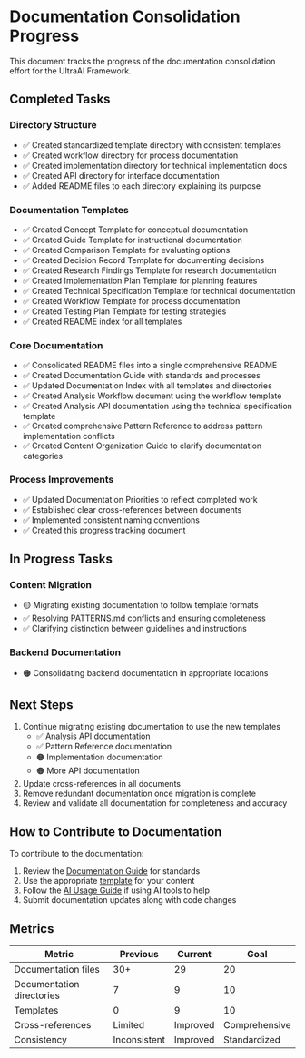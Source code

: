 # Documentation Consolidation Progress

This document tracks the progress of the documentation consolidation effort for the UltraAI Framework.

## Completed Tasks

### Directory Structure

- ✅ Created standardized template directory with consistent templates
- ✅ Created workflow directory for process documentation
- ✅ Created implementation directory for technical implementation docs
- ✅ Created API directory for interface documentation
- ✅ Added README files to each directory explaining its purpose

### Documentation Templates

- ✅ Created Concept Template for conceptual documentation
- ✅ Created Guide Template for instructional documentation
- ✅ Created Comparison Template for evaluating options
- ✅ Created Decision Record Template for documenting decisions
- ✅ Created Research Findings Template for research documentation
- ✅ Created Implementation Plan Template for planning features
- ✅ Created Technical Specification Template for technical documentation
- ✅ Created Workflow Template for process documentation
- ✅ Created Testing Plan Template for testing strategies
- ✅ Created README index for all templates

### Core Documentation

- ✅ Consolidated README files into a single comprehensive README
- ✅ Created Documentation Guide with standards and processes
- ✅ Updated Documentation Index with all templates and directories
- ✅ Created Analysis Workflow document using the workflow template
- ✅ Created Analysis API documentation using the technical specification template
- ✅ Created comprehensive Pattern Reference to address pattern implementation conflicts
- ✅ Created Content Organization Guide to clarify documentation categories

### Process Improvements

- ✅ Updated Documentation Priorities to reflect completed work
- ✅ Established clear cross-references between documents
- ✅ Implemented consistent naming conventions
- ✅ Created this progress tracking document

## In Progress Tasks

### Content Migration

- 🟡 Migrating existing documentation to follow template formats
- ✅ Resolving PATTERNS.md conflicts and ensuring completeness
- ✅ Clarifying distinction between guidelines and instructions

### Backend Documentation

- 🟠 Consolidating backend documentation in appropriate locations

## Next Steps

1. Continue migrating existing documentation to use the new templates
   - ✅ Analysis API documentation
   - ✅ Pattern Reference documentation
   - 🟠 Implementation documentation
   - 🟠 More API documentation
2. Update cross-references in all documents
3. Remove redundant documentation once migration is complete
4. Review and validate all documentation for completeness and accuracy

## How to Contribute to Documentation

To contribute to the documentation:

1. Review the [Documentation Guide](DOCUMENTATION_GUIDE.md) for standards
2. Use the appropriate [template](templates/README.md) for your content
3. Follow the [AI Usage Guide](AI_USAGE_GUIDE.md) if using AI tools to help
4. Submit documentation updates along with code changes

## Metrics

| Metric | Previous | Current | Goal |
|--------|----------|---------|------|
| Documentation files | 30+ | 29 | 20 |
| Documentation directories | 7 | 9 | 10 |
| Templates | 0 | 9 | 10 |
| Cross-references | Limited | Improved | Comprehensive |
| Consistency | Inconsistent | Improved | Standardized |
